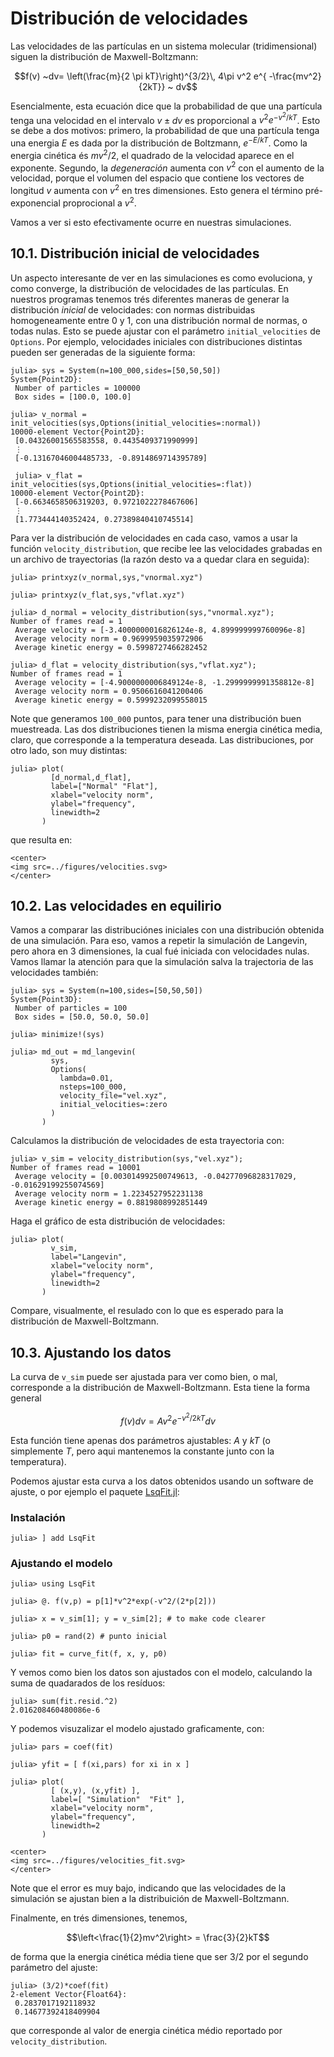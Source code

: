 
# Distribución de velocidades

Las velocidades de las partículas en un sistema molecular (tridimensional) siguen la distribución de Maxwell-Boltzmann:

$$f(v) ~dv= \left(\frac{m}{2 \pi kT}\right)^{3/2}\, 4\pi v^2 e^{ -\frac{mv^2}{2kT}} ~ dv$$

Esencialmente, esta ecuación dice que la probabilidad de que una partícula tenga una velocidad en el intervalo $v\pm dv$ es proporcional a $v^2 e^{-v^2/kT}$. Esto se debe a dos motivos: primero, la probabilidad de que una partícula tenga una energia $E$ es dada por la distribución de Boltzmann, $e^{-E/kT}$. Como la energia cinética és $mv^2/2$, el quadrado de la velocidad aparece en el exponente. Segundo, la *degeneración* aumenta con $v^2$ con el aumento de la velocidad, porque el volumen del espacio que contiene los vectores de longitud $v$ aumenta con $v^2$ en tres dimensiones. Esto genera el término pré-exponencial proprocional a $v^2$. 

Vamos a ver si esto efectivamente ocurre en nuestras simulaciones. 

## 10.1. Distribución inicial de velocidades

Un aspecto interesante de ver en las simulaciones es como evoluciona, y como 
converge, la distribución de velocidades de las partículas. En nuestros programas
tenemos trés diferentes maneras de generar la distribución *inicial* de velocidades: con normas distribuidas homogeneamente entre 0 y 1, con una distribución normal de normas, o todas nulas. Esto se puede ajustar con el parámetro `initial_velocities` de `Options`. Por ejemplo, velocidades iniciales con distribuciones distintas pueden ser generadas de la siguiente forma: 

```julia-repl
julia> sys = System(n=100_000,sides=[50,50,50])
System{Point2D}:
 Number of particles = 100000
 Box sides = [100.0, 100.0]

julia> v_normal = init_velocities(sys,Options(initial_velocities=:normal))
10000-element Vector{Point2D}:
 [0.04326001565583558, 0.4435409371990999]
 ⋮
 [-0.13167046004485733, -0.8914869714395789]

 julia> v_flat = init_velocities(sys,Options(initial_velocities=:flat))
10000-element Vector{Point2D}:
 [-0.6634658506319203, 0.9721022278467606]
 ⋮
 [1.773444140352424, 0.27389840410745514]

```

Para ver la distribución de velocidades en cada caso, vamos a usar la función `velocity_distribution`, que recibe lee las velocidades grabadas en un archivo de trayectorias (la razón desto va a quedar clara en seguida):

```julia-repl
julia> printxyz(v_normal,sys,"vnormal.xyz")

julia> printxyz(v_flat,sys,"vflat.xyz")

julia> d_normal = velocity_distribution(sys,"vnormal.xyz");
Number of frames read = 1
 Average velocity = [-3.4000000016826124e-8, 4.899999999760096e-8]
 Average velocity norm = 0.9699959035972906
 Average kinetic energy = 0.5998727466282452

julia> d_flat = velocity_distribution(sys,"vflat.xyz");
Number of frames read = 1
 Average velocity = [-4.9000000006849124e-8, -1.2999999991358812e-8]
 Average velocity norm = 0.9506616041200406
 Average kinetic energy = 0.5999232099558015

```

Note que generamos `100_000` puntos, para tener una distribución buen muestreada. 
Las dos distribuciones tienen la misma energia cinética media, claro, que corresponde a la temperatura deseada. Las distribuciones, por otro lado, son muy distintas:

```julia-repl
julia> plot(
         [d_normal,d_flat],
         label=["Normal" "Flat"],
         xlabel="velocity norm",
         ylabel="frequency",
         linewidth=2
       )
```
que resulta en:
```@raw html
<center>
<img src=../figures/velocities.svg>
</center>
```

## 10.2. Las velocidades en equilirio

Vamos a comparar las distribuciónes iniciales con una distribución obtenida de 
una simulación. Para eso, vamos a repetir la simulación de Langevin, pero ahora 
en 3 dimensiones, la cual fué  iniciada con velocidades nulas. Vamos llamar la atención para que la simulación salva la trajectoria de las velocidades también:
```julia-repl
julia> sys = System(n=100,sides=[50,50,50])
System{Point3D}:
 Number of particles = 100
 Box sides = [50.0, 50.0, 50.0]
 
julia> minimize!(sys)

julia> md_out = md_langevin(
         sys,
         Options(
           lambda=0.01,
           nsteps=100_000,
           velocity_file="vel.xyz",
           initial_velocities=:zero
         )
       )
```

Calculamos la distribución de velocidades de esta trayectoria con:
```julia-repl
julia> v_sim = velocity_distribution(sys,"vel.xyz");
Number of frames read = 10001
 Average velocity = [0.003014992500749613, -0.04277096828317029, -0.01629199255074569]
 Average velocity norm = 1.2234527952231138
 Average kinetic energy = 0.8819808992851449

```

Haga el gráfico de esta distribución de velocidades: 
```julia-repl
julia> plot(
         v_sim,
         label="Langevin",
         xlabel="velocity norm",
         ylabel="frequency",
         linewidth=2
       )
```

Compare, visualmente, el resulado con lo que es esperado para la distribución de Maxwell-Boltzmann.

## 10.3. Ajustando los datos 

La curva de `v_sim` puede ser ajustada para ver como bien, o mal, corresponde a la distribución de Maxwell-Boltzmann. Esta tiene la forma general

$$f(v)dv = A v^2 e^{-v^2/2kT} dv$$

Esta función tiene apenas dos parámetros ajustables: $A$ y $kT$ (o simplemente $T$, pero aqui mantenemos la constante junto con la 
temperatura). 

Podemos ajustar esta curva a los datos obtenidos usando un software de ajuste, o por ejemplo el paquete [LsqFit.jl](https://github.com/JuliaNLSolvers/LsqFit.jl):

### Instalación

```julia-repl
julia> ] add LsqFit
```

### Ajustando el modelo

```julia-repl
julia> using LsqFit

julia> @. f(v,p) = p[1]*v^2*exp(-v^2/(2*p[2]))

julia> x = v_sim[1]; y = v_sim[2]; # to make code clearer

julia> p0 = rand(2) # punto inicial

julia> fit = curve_fit(f, x, y, p0)
```

Y vemos como bien los datos son ajustados con el modelo, calculando la suma de quadarados de los resíduos:

```julia-repl
julia> sum(fit.resid.^2)
2.016208460480086e-6
```

Y podemos visuzalizar el modelo ajustado graficamente, con:
```julia-repl
julia> pars = coef(fit)

julia> yfit = [ f(xi,pars) for xi in x ]

julia> plot(
         [ (x,y), (x,yfit) ],
         label=[ "Simulation"  "Fit" ],
         xlabel="velocity norm",
         ylabel="frequency",
         linewidth=2
       )
```

```@raw html
<center>
<img src=../figures/velocities_fit.svg>
</center>
```

Note que el error es muy bajo, indicando que las velocidades de la simulación se ajustan bien a la distribuición de Maxwell-Boltzmann. 

Finalmente, en trés dimensiones, tenemos,

$$\left<\frac{1}{2}mv^2\right> = \frac{3}{2}kT$$

de forma que la energia cinética média tiene que ser $3/2$ por el segundo parámetro del ajuste:
```julia-repl
julia> (3/2)*coef(fit)
2-element Vector{Float64}:
 0.2837017192118932
 0.14677392418409904
```
que corresponde al valor de energia cinética médio reportado por `velocity_distribution`. 



















